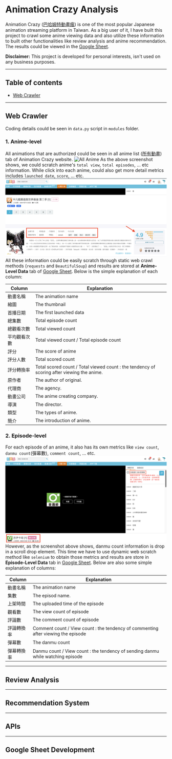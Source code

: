 # Animation Crazy Analysis

Animation Crazy ([巴哈姆特動畫瘋](https://ani.gamer.com.tw/)) is one of the most popular Japanese animation streaming
platform in Taiwan.
As a big user of it, I have built this project to crawl some anime viewing data and also utilize these information to
built other functionalities like review analysis and anime recommendation.
The results could be viewed in
the [Google Sheet](https://docs.google.com/spreadsheets/d/1F94CV-TTa628TumABt3DOF_beqJxQTJ-Mjp1nHkWQDE/edit?usp=sharing).

**Disclaimer:**
This project is developed for personal interests, isn't used on any business purposes.

---

## Table of contents
- [Web Crawler](#webCrawler)


---

## Web Crawler <a name="webCrawler"></a>
Coding details could be seen in `data.py` script in `modules` folder.

### 1. Anime-level

All animations that are authorized could be seen in all anime list ([所有動畫](https://ani.gamer.com.tw/animeList.php)) tab of Animation Crazy website.
![All Anime](plots/all_anime_list.png)
As the above screenshot shows, we could scratch anime's `total view`, `total episodes`, ... etc information.
While click into each anime, could also get more detail metrics includes `launched date`, `score`, ... etc.
![Anime Details](plots/anime_detail.png)
All these information could be easily scratch through static web crawl methods (`requests` and `BeautifulSoup`) and
results are stored at **Anime-Level Data** tab
of [Google Sheet](https://docs.google.com/spreadsheets/d/1F94CV-TTa628TumABt3DOF_beqJxQTJ-Mjp1nHkWQDE/edit?usp=sharing).
Below is the simple explanation of each column:

| **Column** | **Explanation**                                                                            |
|------------|--------------------------------------------------------------------------------------------|
| 動畫名稱       | The animation name                                                                         |
| 縮圖         | The thumbnail                                                                              |
| 首播日期       | The first launched data                                                                    |
| 總集數        | Total episode count                                                                        |
| 總觀看次數      | Total viewed count                                                                         |
| 平均觀看次數     | Total viewed count / Total episode count                                                   |
| 評分         | The score of anime                                                                         |
| 評分人數       | Total scored count                                                                         |
| 評分轉換率      | Total scored count / Total viewed count : the tendency of scoring after viewing the anime. |
| 原作者        | The author of original.                                                                    |
| 代理商        | The agency.                                                                                |
| 動畫公司       | The anime creating company.                                                                |
| 導演         | The director.                                                                              |
| 類型         | The types of anime.                                                                        |
| 簡介         | The introduction of anime.                                                                 |



### 2. Episode-level
For each episode of an anime, it also has its own metrics like `view count`, `danmu count`(彈幕數), `comment count`, ... etc.
![Episode metrics](plots/episode-metrics.png)
However, as the screenshot above shows, danmu count information is drop in a scroll drop element.
This time we have to use dynamic web scratch method like `selenium` to obtain those metrics and results are store in **Episode-Level Data** tab in [Google Sheet](https://docs.google.com/spreadsheets/d/1F94CV-TTa628TumABt3DOF_beqJxQTJ-Mjp1nHkWQDE/edit?usp=sharing). 
Below are also some simple explanation of columns:

| **Column** | **Explanation**                                                                   |
|------------|-----------------------------------------------------------------------------------|
| 動畫名稱       | The animation name                                                                |
| 集數         | The episod name.                                                                  |
| 上架時間       | The uploaded time of the episode                                                  |
| 觀看數        | The view count of episode                                                         |
| 評論數        | The comment count of episode                                                      |
| 評論轉換率      | Comment count / View count : the tendency of commenting after viewing the episode |
| 彈幕數        | The danmu count                                                                   |
| 彈幕轉換率      | Danmu count / View count : the tendency of sending danmu while watching episode   |



---

## Review Analysis

---

## Recommendation System

---

## APIs

---

## Google Sheet Development